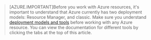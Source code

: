 >[AZURE.IMPORTANT]Before you work with Azure resources, it's important to understand that Azure currently has two deployment models: Resource Manager, and classic. Make sure you understand [deployment models and tools](/articles/azure-classic-rm.md) before working with any Azure resource. You can view the documentation for different tools by clicking the tabs at the top of this article.
